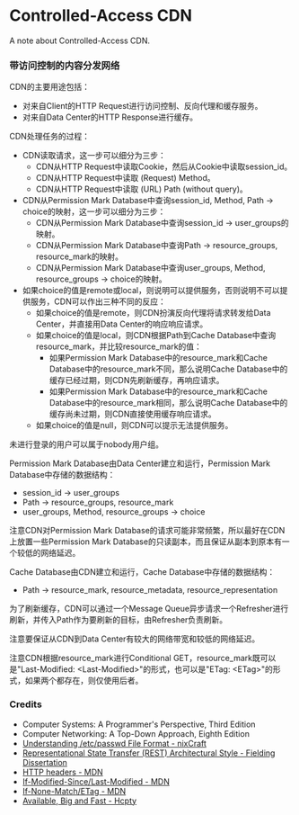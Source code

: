 # Controlled-Access CDN
A note about Controlled-Access CDN.

### 带访问控制的内容分发网络

CDN的主要用途包括：
- 对来自Client的HTTP Request进行访问控制、反向代理和缓存服务。
- 对来自Data Center的HTTP Response进行缓存。

CDN处理任务的过程：
- CDN读取请求，这一步可以细分为三步：
  - CDN从HTTP Request中读取Cookie，然后从Cookie中读取session_id。
  - CDN从HTTP Request中读取 (Request) Method。
  - CDN从HTTP Request中读取 (URL) Path (without query)。
- CDN从Permission Mark Database中查询session_id, Method, Path -> choice的映射，这一步可以细分为三步：
  - CDN从Permission Mark Database中查询session_id -> user_groups的映射。
  - CDN从Permission Mark Database中查询Path -> resource_groups, resource_mark的映射。
  - CDN从Permission Mark Database中查询user_groups, Method, resource_groups -> choice的映射。
- 如果choice的值是remote或local，则说明可以提供服务，否则说明不可以提供服务，CDN可以作出三种不同的反应：
  - 如果choice的值是remote，则CDN扮演反向代理将请求转发给Data Center，并直接用Data Center的响应响应请求。
  - 如果choice的值是local，则CDN根据Path到Cache Database中查询resource_mark，并比较resource_mark的值：
    - 如果Permission Mark Database中的resource_mark和Cache Database中的resource_mark不同，那么说明Cache Database中的缓存已经过期，则CDN先刷新缓存，再响应请求。
    - 如果Permission Mark Database中的resource_mark和Cache Database中的resource_mark相同，那么说明Cache Database中的缓存尚未过期，则CDN直接使用缓存响应请求。
  - 如果choice的值是null，则CDN可以提示无法提供服务。

未进行登录的用户可以属于nobody用户组。

Permission Mark Database由Data Center建立和运行，Permission Mark Database中存储的数据结构：
- session_id -> user_groups
- Path -> resource_groups, resource_mark
- user_groups, Method, resource_groups -> choice

注意CDN对Permission Mark Database的请求可能非常频繁，所以最好在CDN上放置一些Permission Mark Database的只读副本，而且保证从副本到原本有一个较低的网络延迟。

Cache Database由CDN建立和运行，Cache Database中存储的数据结构：
- Path -> resource_mark, resource_metadata, resource_representation

为了刷新缓存，CDN可以通过一个Message Queue异步请求一个Refresher进行刷新，并传入Path作为要刷新的目标，由Refresher负责刷新。

注意要保证从CDN到Data Center有较大的网络带宽和较低的网络延迟。

注意CDN根据resource_mark进行Conditional GET，resource_mark既可以是"Last-Modified: \<Last-Modified\>"的形式，也可以是"ETag: \<ETag\>"的形式，如果两个都存在，则仅使用后者。

### Credits
- Computer Systems: A Programmer's Perspective, Third Edition
- Computer Networking: A Top-Down Approach, Eighth Edition
- [Understanding /etc/passwd File Format - nixCraft](https://www.cyberciti.biz/faq/understanding-etcpasswd-file-format)
- [Representational State Transfer (REST) Architectural Style - Fielding Dissertation](https://ics.uci.edu/~fielding/pubs/dissertation/rest_arch_style.htm)
- [HTTP headers - MDN](https://developer.mozilla.org/en-US/docs/Web/HTTP/Headers)
- [If-Modified-Since/Last-Modified - MDN](https://developer.mozilla.org/en-US/docs/Web/HTTP/Headers/If-Modified-Since)
- [If-None-Match/ETag - MDN](https://developer.mozilla.org/en-US/docs/Web/HTTP/Headers/If-None-Match)
- [Available, Big and Fast - Hcpty](https://github.com/hcpty/available-big-and-fast)
